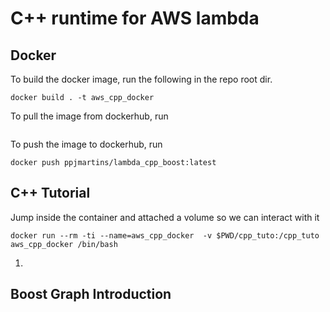 # C++ runtime for AWS lambda

## Docker

To build the docker image, run the following in the repo root dir.

```
docker build . -t aws_cpp_docker
```

To pull the image from dockerhub, run

```

```

To push the image to dockerhub, run

```
docker push ppjmartins/lambda_cpp_boost:latest
```


## C++ Tutorial

Jump inside the container and attached a volume so we can interact with it

```
docker run --rm -ti --name=aws_cpp_docker  -v $PWD/cpp_tuto:/cpp_tuto aws_cpp_docker /bin/bash
```

1. 

## Boost Graph Introduction
